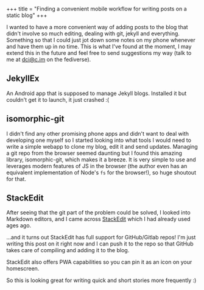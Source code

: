 +++
title = "Finding a convenient mobile workflow for writing posts on a static blog"
+++

I wanted to have a more convenient way of adding posts to the blog that didn't involve so much editing, dealing with git, jekyll and everything. Something so that I could just jot down some notes on my phone whenever and have them up in no time. This is what I've found at the moment, I may extend this in the future and feel free to send suggestions my way (talk to me at [dci@c.im](https://c.im/@dcl) on the fediverse).

## JekyllEx
An Android app that is supposed to manage Jekyll blogs. Installed it but couldn't get it to launch, it just crashed :(

## isomorphic-git
I didn't find any other promising phone apps and didn't want to deal with developing one myself so I started looking into what tools I would need to write a simple webapp to clone my blog, edit it and send updates. Managing a git repo from the browser seemed daunting but I found this amazing library, isomorphic-git, which makes it a breeze. It is very simple to use and leverages modern features of JS in the browser (the author even has an equivalent implementation of Node's `fs` for the browser!), so huge shoutout for that.

## StackEdit
After seeing that the git part of the problem could be solved, I looked into Markdown editors, and I came across [StackEdit](https://stackedit.io) which I had already used ages ago.

...and it turns out StackEdit has full support for GitHub/Gitlab repos! I'm just writing this post on it right now and I can push it to the repo so that GitHub takes care of compiling and adding it to the blog. 

StackEdit also offers PWA capabilities so you can pin it as an icon on your homescreen.

So this is looking great for writing quick and short stories more frequently :) 

<!--stackedit_data:
eyJoaXN0b3J5IjpbMTg2NDIyMjM2MCwtMTk3MjI0MzEyXX0=
-->